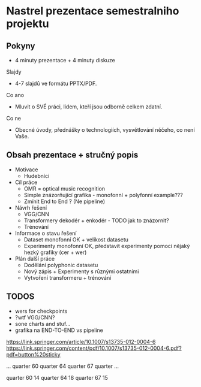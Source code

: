 # Nastrel prezentace semestralniho projektu
## Pokyny
- 4 minuty prezentace + 4 minuty diskuze

Slajdy
- 4-7 slajdů ve formátu PPTX/PDF.

Co ano
- Mluvit o SVÉ práci, lidem, kteří jsou odborně celkem zdatní.

Co ne
- Obecné úvody, přednášky o technologiích, vysvětlování něčeho, co není Vaše.

## Obsah prezentace + stručný popis
- Motivace
  - Hudebníci
- Cíl práce
  - OMR = optical music recognition
  - Simple znázorňující grafika - monofonní + polyfonní example???
  - Zmínit End to End ? (Ne pipeline)
- Návrh řešení
  - VGG/CNN
  - Transformery dekodér + enkodér   - TODO jak to znázornit?
  - Trénování
- Informace o stavu řešení
  - Dataset monofonní OK + velikost datasetu
  - Experimenty monofonní OK, představit experimenty pomocí nějaký hezký grafiky (cer + wer)
- Plán další práce
  - Dodělání polyphonic datasetu
  - Nový zápis + Experimenty s různými ostatními
  - Vytvoření transformeru + trénování

## TODOS
- wers for checkpoints
- ?wtf VGG/CNN?
- sone charts and stuf...
- grafika na END-TO-END vs pipeline


https://link.springer.com/article/10.1007/s13735-012-0004-6
https://link.springer.com/content/pdf/10.1007/s13735-012-0004-6.pdf?pdf=button%20sticky

...
<Note>
    <durationType>quarter</durationType>
    <pitch>60</pitch>
</Note>
<Note>
    <durationType>quarter</durationType>
    <pitch>64</pitch>
</Note>
<Note>
    <durationType>quarter</durationType>
    <pitch>67</pitch>
</Note>
<Rest>
    <durationType>quarter</durationType>
</Rest>
...


</Measure>
<Measure number="2">
    <Chord>
        <durationType>quarter</durationType>
        <Note>
            <pitch>60</pitch>
            <tpc>14</tpc>
        </Note>
    </Chord>
    <Chord>
          <durationType>quarter</durationType>
          <Note>
            <pitch>64</pitch>
            <tpc>18</tpc>
            </Note>
          </Chord>
        <Chord>
          <durationType>quarter</durationType>
          <Note>
            <pitch>67</pitch>
            <tpc>15</tpc>
            </Note>
          </Chord>
